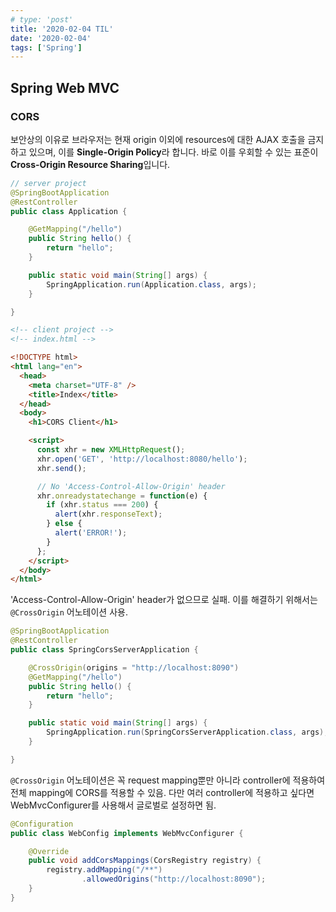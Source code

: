 ```yaml
---
# type: 'post'
title: '2020-02-04 TIL'
date: '2020-02-04'
tags: ['Spring']
---
```


## Spring Web MVC

### CORS

보안상의 이유로 브라우저는 현재 origin 이외에 resources에 대한 AJAX 호출을 금지하고 있으며, 이를 **Single-Origin Policy**라 합니다. 바로 이를 우회할 수 있는 표준이 **Cross-Origin Resource Sharing**입니다.

```java
// server project
@SpringBootApplication
@RestController
public class Application {

    @GetMapping("/hello")
    public String hello() {
        return "hello";
    }

    public static void main(String[] args) {
        SpringApplication.run(Application.class, args);
    }

}
```

```html
<!-- client project -->
<!-- index.html -->

<!DOCTYPE html>
<html lang="en">
  <head>
    <meta charset="UTF-8" />
    <title>Index</title>
  </head>
  <body>
    <h1>CORS Client</h1>

    <script>
      const xhr = new XMLHttpRequest();
      xhr.open('GET', 'http://localhost:8080/hello');
      xhr.send();

      // No 'Access-Control-Allow-Origin' header
      xhr.onreadystatechange = function(e) {
        if (xhr.status === 200) {
          alert(xhr.responseText);
        } else {
          alert('ERROR!');
        }
      };
    </script>
  </body>
</html>
```

'Access-Control-Allow-Origin' header가 없으므로 실패. 이를 해결하기 위해서는 `@CrossOrigin` 어노테이션 사용.

```java
@SpringBootApplication
@RestController
public class SpringCorsServerApplication {

    @CrossOrigin(origins = "http://localhost:8090")
    @GetMapping("/hello")
    public String hello() {
        return "hello";
    }

    public static void main(String[] args) {
        SpringApplication.run(SpringCorsServerApplication.class, args);
    }

}
```

`@CrossOrigin` 어노테이션은 꼭 request mapping뿐만 아니라 controller에 적용하여 전체 mapping에 CORS를 적용할 수 있음. 다만 여러 controller에 적용하고 싶다면 WebMvcConfigurer를 사용해서 글로벌로 설정하면 됨.

```java
@Configuration
public class WebConfig implements WebMvcConfigurer {

    @Override
    public void addCorsMappings(CorsRegistry registry) {
        registry.addMapping("/**")
                .allowedOrigins("http://localhost:8090");
    }
}
```

